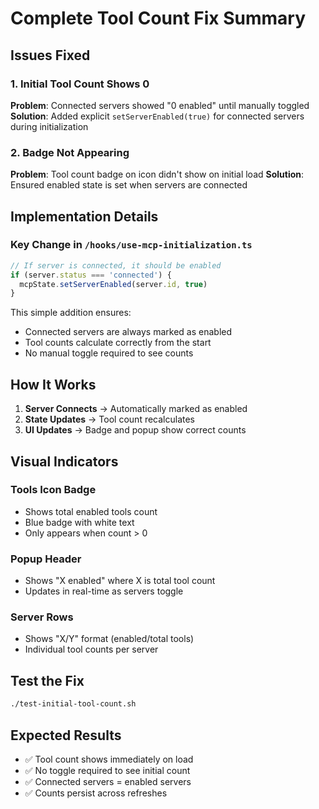 # Complete Tool Count Fix Summary

## Issues Fixed

### 1. Initial Tool Count Shows 0
**Problem**: Connected servers showed "0 enabled" until manually toggled
**Solution**: Added explicit `setServerEnabled(true)` for connected servers during initialization

### 2. Badge Not Appearing
**Problem**: Tool count badge on icon didn't show on initial load
**Solution**: Ensured enabled state is set when servers are connected

## Implementation Details

### Key Change in `/hooks/use-mcp-initialization.ts`
```typescript
// If server is connected, it should be enabled
if (server.status === 'connected') {
  mcpState.setServerEnabled(server.id, true)
}
```

This simple addition ensures:
- Connected servers are always marked as enabled
- Tool counts calculate correctly from the start
- No manual toggle required to see counts

## How It Works

1. **Server Connects** → Automatically marked as enabled
2. **State Updates** → Tool count recalculates
3. **UI Updates** → Badge and popup show correct counts

## Visual Indicators

### Tools Icon Badge
- Shows total enabled tools count
- Blue badge with white text
- Only appears when count > 0

### Popup Header
- Shows "X enabled" where X is total tool count
- Updates in real-time as servers toggle

### Server Rows
- Shows "X/Y" format (enabled/total tools)
- Individual tool counts per server

## Test the Fix
```bash
./test-initial-tool-count.sh
```

## Expected Results
- ✅ Tool count shows immediately on load
- ✅ No toggle required to see initial count
- ✅ Connected servers = enabled servers
- ✅ Counts persist across refreshes
